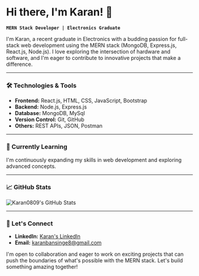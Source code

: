 # Hi there, I'm Karan! 👋

**`MERN Stack Developer | Electronics Graduate`**

I'm Karan, a recent graduate in Electronics with a budding passion for full-stack web development using the MERN stack (MongoDB, Express.js, React.js, Node.js). I love exploring the intersection of hardware and software, and I'm eager to contribute to innovative projects that make a difference.

---

### 🛠️ Technologies & Tools

- **Frontend:** React.js, HTML, CSS, JavaScript, Bootstrap
- **Backend:** Node.js, Express.js
- **Database:** MongoDB, MySql
- **Version Control:** Git, GitHub
- **Others:** REST APIs, JSON, Postman

---

### 🌱 Currently Learning

I'm continuously expanding my skills in web development and exploring advanced concepts.

---

### 📈 GitHub Stats

![Karan0809's GitHub Stats](https://github-readme-stats.vercel.app/api?username=Karan0809&show_icons=true&theme=radical)

---

### 🤝 Let's Connect

- **LinkedIn:** [Karan's LinkedIn]([https://www.linkedin.com/in/your-profile](https://www.linkedin.com/in/karan-mern-stack/))
- **Email:** karanbansinge8@gmail.com

I'm open to collaboration and eager to work on exciting projects that can push the boundaries of what's possible with the MERN stack. Let's build something amazing together!
